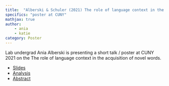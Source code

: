 ```yaml
---
title:  "Alberski & Schuler (2021) The role of language context in the acquisition of novel words"
specifics: "poster at CUNY"
mathjax: true
author: 
    - ania
    - katie
category: Poster
---
```



Lab undergrad Ania Alberski is presenting a short talk / poster at CUNY 2021 on the The role of language context in the acquisition of novel words. 

- [Slides](../assets/alberski-schuler-slides-cuny2021.pdf)
- [Analysis](../assets/alberski-schuler-cuny2021-analysis.html)
- [Abstract](../assets/CUNY_2021_abstract_284.pdf)
